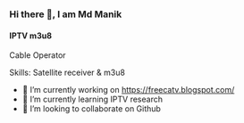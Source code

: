 ### Hi there 👋, I am Md Manik
#### IPTV m3u8
Cable Operator

Skills: Satellite receiver & m3u8

- 🔭 I’m currently working on https://freecatv.blogspot.com/ 
- 🌱 I’m currently learning IPTV research 
- 👯 I’m looking to collaborate on Github 


